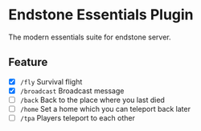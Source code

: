 # Endstone Essentials Plugin

The modern essentials suite for endstone server.

## Feature

- [x] `/fly` Survival flight
- [x] `/broadcast` Broadcast message
- [ ] `/back` Back to the place where you last died
- [ ] `/home` Set a home which you can teleport back later
- [ ] `/tpa` Players teleport to each other